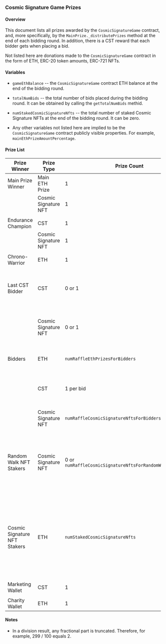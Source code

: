 ### Cosmic Signature Game Prizes

#### Overview

This document lists all prizes awarded by the `CosmicSignatureGame` contract, and, more specifically, by the `MainPrize._distributePrizes` method at the end of each bidding round. In addition, there is a CST reward that each bidder gets when placing a bid.

Not listed here are donations made to the `CosmicSignatureGame` contract in the form of ETH, ERC-20 token amounts, ERC-721 NFTs.

#### Variables

- `gameEthBalance` -- the `CosmicSignatureGame` contract ETH balance at the end of the bidding round.

- `totalNumBids` -- the total number of bids placed during the bidding round. It can be obtained by calling the `getTotalNumBids` methid.

- `numStakedCosmicSignatureNfts` -- the total number of staked Cosmic Signature NFTs at the end of the bidding round. It can be zero.

- Any other variables not listed here are implied to be the `CosmicSignatureGame` contract publicly visible properties. For example, `mainEthPrizeAmountPercentage`.

#### Prize List

| Prize Winner | Prize Type | Prize Count | Prize Amount | Notes |
|----------------|-------------|--------------|----------------|--------|
| Main Prize Winner | Main ETH Prize | 1 | `gameEthBalance * mainEthPrizeAmountPercentage / 100` |  |
|  | Cosmic Signature NFT | 1 | 1 |  |
|  |  |  |  |  |
| Endurance Champion | CST | 1 | `totalNumBids * cstPrizeAmountMultiplier` |  |
|  | Cosmic Signature NFT | 1 | 1 |  |
|  |  |  |  |  |
| Chrono-Warrior | ETH | 1 | `gameEthBalance * chronoWarriorEthPrizeAmountPercentage / 100` |  |
|  |  |  |  |  |
| Last CST Bidder | CST | 0 or 1 | `totalNumBids * cstPrizeAmountMultiplier` | If nobody placed a CST bid, nobody would get this prize. |
|  | Cosmic Signature NFT | 0 or 1 | 1 | If nobody placed a CST bid, nobody would get this prize. |
|  |  |  |  |  |
| Bidders | ETH | `numRaffleEthPrizesForBidders` | `gameEthBalance * raffleTotalEthPrizeAmountForBiddersPercentage / 100 / numRaffleEthPrizesForBidders` | Bids are picked randomly. |
|  | CST | 1 per bid | `cstRewardAmountForBidding` | On each bid, the bidder gets rewarded with CST. |
|  | Cosmic Signature NFT | `numRaffleCosmicSignatureNftsForBidders` | 1 | Bids are picked randomly. |
|  |  |  |  |  |
| Random Walk NFT Stakers | Cosmic Signature NFT | 0 or `numRaffleCosmicSignatureNftsForRandomWalkNftStakers` | 1 | Staked RW NFTs are picked randomly. If there are no staked RW NFTs, nobody would get this prize. |
|  |  |  |  |  |
| Cosmic Signature NFT Stakers | ETH | `numStakedCosmicSignatureNfts` | `gameEthBalance * cosmicSignatureNftStakingTotalEthRewardAmountPercentage / 100 / numStakedCosmicSignatureNfts` | The same amount is awarded per staked CS NFT.  If there are no staked CS NFTs, this prize would be transferred to Charity Wallet. |
|  |  |  |  |  |
| Marketing Wallet | CST | 1 | `marketingWalletCstContributionAmount` |  |
|  |  |  |  |  |
| Charity Wallet | ETH | 1 | `gameEthBalance * charityEthDonationAmountPercentage / 100` |  |

#### Notes

- In a division result, any fractional part is truncated. Therefore, for example, 299 / 100 equals 2.
